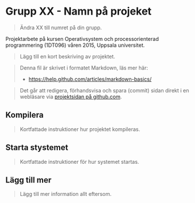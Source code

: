 # Grupp XX - Namn på projeket

> Ändra XX till numret på din grupp. 

Projektarbete på kursen Operativsystem och processorienterad programmering (1DT096) våren 2015, Uppsala universitet. 

> Lägg till en kort beskriving av projektet. 

> Denna fil är skrivet i formatet Markdown, läs mer här:
> 
> - https://help.github.com/articles/markdown-basics/

> Det går att redigera, förhandsvisa och spara (commit) sidan direkt i en webläsare via [projektsidan på github.com](./README.md).

## Kompilera 

> Kortfattade instruktioner hur projektet kompileras. 

## Starta stystemet

> Kortfattade instruktioner för hur systemet startas. 

## Lägg till mer 

> Lägg till mer information allt eftersom. 
